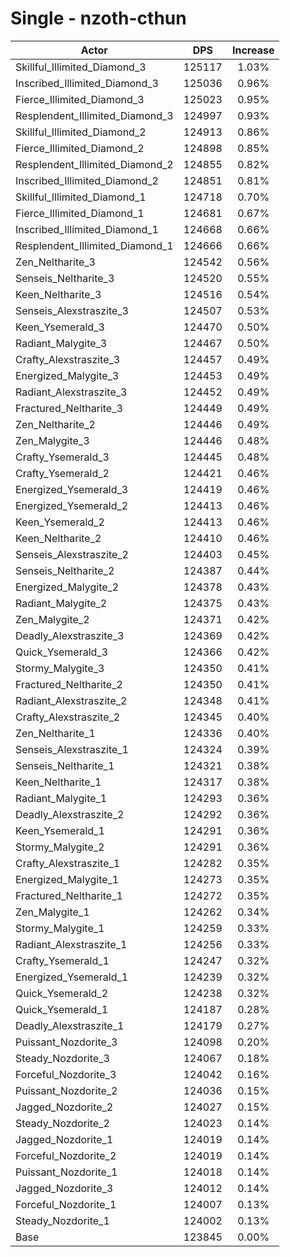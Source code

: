 # Single - nzoth-cthun
| Actor | DPS | Increase |
|---|:---:|:---:|
|Skillful_Illimited_Diamond_3|125117|1.03%|
|Inscribed_Illimited_Diamond_3|125036|0.96%|
|Fierce_Illimited_Diamond_3|125023|0.95%|
|Resplendent_Illimited_Diamond_3|124997|0.93%|
|Skillful_Illimited_Diamond_2|124913|0.86%|
|Fierce_Illimited_Diamond_2|124898|0.85%|
|Resplendent_Illimited_Diamond_2|124855|0.82%|
|Inscribed_Illimited_Diamond_2|124851|0.81%|
|Skillful_Illimited_Diamond_1|124718|0.70%|
|Fierce_Illimited_Diamond_1|124681|0.67%|
|Inscribed_Illimited_Diamond_1|124668|0.66%|
|Resplendent_Illimited_Diamond_1|124666|0.66%|
|Zen_Neltharite_3|124542|0.56%|
|Senseis_Neltharite_3|124520|0.55%|
|Keen_Neltharite_3|124516|0.54%|
|Senseis_Alexstraszite_3|124507|0.53%|
|Keen_Ysemerald_3|124470|0.50%|
|Radiant_Malygite_3|124467|0.50%|
|Crafty_Alexstraszite_3|124457|0.49%|
|Energized_Malygite_3|124453|0.49%|
|Radiant_Alexstraszite_3|124452|0.49%|
|Fractured_Neltharite_3|124449|0.49%|
|Zen_Neltharite_2|124446|0.49%|
|Zen_Malygite_3|124446|0.48%|
|Crafty_Ysemerald_3|124445|0.48%|
|Crafty_Ysemerald_2|124421|0.46%|
|Energized_Ysemerald_3|124419|0.46%|
|Energized_Ysemerald_2|124413|0.46%|
|Keen_Ysemerald_2|124413|0.46%|
|Keen_Neltharite_2|124410|0.46%|
|Senseis_Alexstraszite_2|124403|0.45%|
|Senseis_Neltharite_2|124387|0.44%|
|Energized_Malygite_2|124378|0.43%|
|Radiant_Malygite_2|124375|0.43%|
|Zen_Malygite_2|124371|0.42%|
|Deadly_Alexstraszite_3|124369|0.42%|
|Quick_Ysemerald_3|124366|0.42%|
|Stormy_Malygite_3|124350|0.41%|
|Fractured_Neltharite_2|124350|0.41%|
|Radiant_Alexstraszite_2|124348|0.41%|
|Crafty_Alexstraszite_2|124345|0.40%|
|Zen_Neltharite_1|124336|0.40%|
|Senseis_Alexstraszite_1|124324|0.39%|
|Senseis_Neltharite_1|124321|0.38%|
|Keen_Neltharite_1|124317|0.38%|
|Radiant_Malygite_1|124293|0.36%|
|Deadly_Alexstraszite_2|124292|0.36%|
|Keen_Ysemerald_1|124291|0.36%|
|Stormy_Malygite_2|124291|0.36%|
|Crafty_Alexstraszite_1|124282|0.35%|
|Energized_Malygite_1|124273|0.35%|
|Fractured_Neltharite_1|124272|0.35%|
|Zen_Malygite_1|124262|0.34%|
|Stormy_Malygite_1|124259|0.33%|
|Radiant_Alexstraszite_1|124256|0.33%|
|Crafty_Ysemerald_1|124247|0.32%|
|Energized_Ysemerald_1|124239|0.32%|
|Quick_Ysemerald_2|124238|0.32%|
|Quick_Ysemerald_1|124187|0.28%|
|Deadly_Alexstraszite_1|124179|0.27%|
|Puissant_Nozdorite_3|124098|0.20%|
|Steady_Nozdorite_3|124067|0.18%|
|Forceful_Nozdorite_3|124042|0.16%|
|Puissant_Nozdorite_2|124036|0.15%|
|Jagged_Nozdorite_2|124027|0.15%|
|Steady_Nozdorite_2|124023|0.14%|
|Jagged_Nozdorite_1|124019|0.14%|
|Forceful_Nozdorite_2|124019|0.14%|
|Puissant_Nozdorite_1|124018|0.14%|
|Jagged_Nozdorite_3|124012|0.14%|
|Forceful_Nozdorite_1|124007|0.13%|
|Steady_Nozdorite_1|124002|0.13%|
|Base|123845|0.00%|
